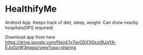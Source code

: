 # HealthifyMe
Android App. Keeps track of diet, sleep, weight. Can show nearby hospitals(GPS required)

Download  app from here https://drive.google.com/file/d/1y7ayO5X1jGkxt9UqYA-EJoGzjW3eggjp/view?usp=sharing


